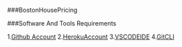 ###BostonHousePricing

###Software And Tools Requirements

1.[Github Account](https://github.com)
2.[HerokuAccount](https://heroku.com)
3.[VSCODEIDE](https://code.visualstudio.com/)
4.[GitCLI](https://git-scm.com/book/en/v2/Getting-Started-The-Command-Line)
